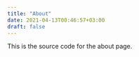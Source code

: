 ```yaml
---
title: "About"
date: 2021-04-13T00:46:57+03:00
draft: false
---
```


This is the source code for the about page.


